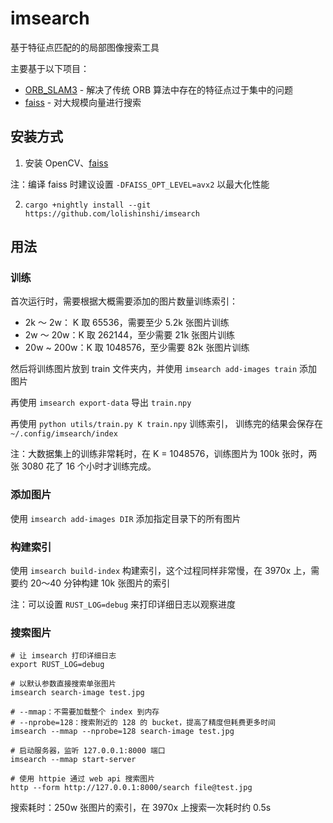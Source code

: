 # imsearch

基于特征点匹配的的局部图像搜索工具

主要基于以下项目：

- [ORB_SLAM3](https://github.com/UZ-SLAMLab/ORB_SLAM3) - 解决了传统 ORB 算法中存在的特征点过于集中的问题
- [faiss](https://github.com/facebookresearch/faiss) - 对大规模向量进行搜索

## 安装方式

1. 安装 OpenCV、[faiss](https://github.com/facebookresearch/faiss/blob/main/INSTALL.md#building-from-source)

注：编译 faiss 时建议设置 `-DFAISS_OPT_LEVEL=avx2` 以最大化性能

2. `cargo +nightly install --git https://github.com/lolishinshi/imsearch`

## 用法

### 训练

首次运行时，需要根据大概需要添加的图片数量训练索引：

- 2k ～ 2w： K 取 65536，需要至少 5.2k 张图片训练
- 2w ～ 20w：K 取 262144，至少需要 21k 张图片训练
- 20w ~ 200w：K 取 1048576，至少需要 82k 张图片训练

然后将训练图片放到 train 文件夹内，并使用 `imsearch add-images train` 添加图片

再使用 `imsearch export-data` 导出 `train.npy`

再使用 `python utils/train.py K train.npy` 训练索引，
训练完的结果会保存在 `~/.config/imsearch/index`

注：大数据集上的训练非常耗时，在 K = 1048576，训练图片为 100k 张时，两张 3080 花了 16 个小时才训练完成。

### 添加图片

使用 `imsearch add-images DIR` 添加指定目录下的所有图片

### 构建索引

使用 `imsearch build-index` 构建索引，这个过程同样非常慢，在 3970x 上，需要约 20～40 分钟构建 10k 张图片的索引

注：可以设置 `RUST_LOG=debug` 来打印详细日志以观察进度

### 搜索图片

```shell
# 让 imsearch 打印详细日志
export RUST_LOG=debug

# 以默认参数直接搜索单张图片
imsearch search-image test.jpg

# --mmap：不需要加载整个 index 到内存
# --nprobe=128：搜索附近的 128 的 bucket，提高了精度但耗费更多时间
imsearch --mmap --nprobe=128 search-image test.jpg

# 启动服务器，监听 127.0.0.1:8000 端口
imsearch --mmap start-server

# 使用 httpie 通过 web api 搜索图片
http --form http://127.0.0.1:8000/search file@test.jpg
```

搜索耗时：250w 张图片的索引，在 3970x 上搜索一次耗时约 0.5s
